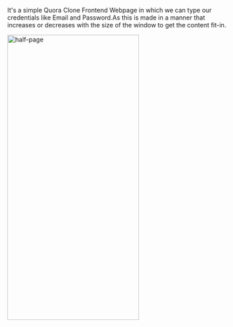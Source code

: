 It's a simple Quora Clone Frontend Webpage in which we can type our credentials like Email and Password.As this is made in a manner that increases or decreases with the size of the window to get the content fit-in.

<img src="images/Half Page.png" alt="half-page" width="300" height="650">
